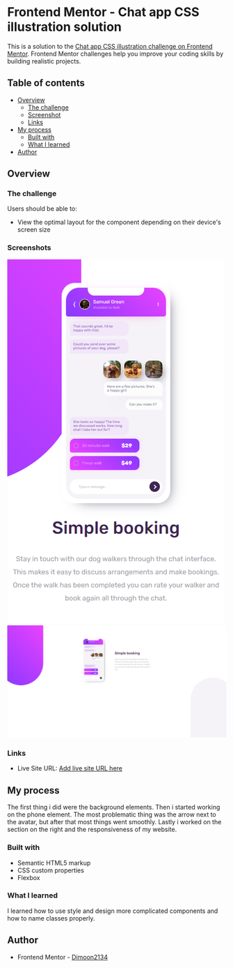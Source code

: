 # Frontend Mentor - Chat app CSS illustration solution

This is a solution to the [Chat app CSS illustration challenge on Frontend Mentor](https://www.frontendmentor.io/challenges/chat-app-css-illustration-O5auMkFqY). Frontend Mentor challenges help you improve your coding skills by building realistic projects.

## Table of contents

- [Overview](#overview)
  - [The challenge](#the-challenge)
  - [Screenshot](#screenshot)
  - [Links](#links)
- [My process](#my-process)
  - [Built with](#built-with)
  - [What I learned](#what-i-learned)
- [Author](#author)

## Overview

### The challenge

Users should be able to:

- View the optimal layout for the component depending on their device's screen size

### Screenshots

![Mobile Design](/design/mobile.png)
![Desktop Design](/design/desktop.png)

### Links

- Live Site URL: [Add live site URL here](https://chat-dimoon2134.vercel.app/)

## My process

The first thing i did were the background elements. Then i started working on the phone element. The most problematic
thing was the arrow next to the avatar, but after that most things went smoothly. Lastly i worked on the section on the right and the responsiveness of my website.

### Built with

- Semantic HTML5 markup
- CSS custom properties
- Flexbox

### What I learned

I learned how to use style and design more complicated components and how to name classes properly.

## Author

- Frontend Mentor - [Dimoon2134](https://www.frontendmentor.io/profile/Dimoon2134)
